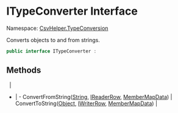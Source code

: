 # ITypeConverter Interface

Namespace: [CsvHelper.TypeConversion](/api/CsvHelper.TypeConversion)

Converts objects to and from strings.

```cs
public interface ITypeConverter : 
```

## Methods
&nbsp; | &nbsp;
- | -
ConvertFromString([String](https://docs.microsoft.com/en-us/dotnet/api/system.string), [IReaderRow](/api/CsvHelper/IReaderRow), [MemberMapData](/api/CsvHelper.Configuration/MemberMapData)) | 
ConvertToString([Object](https://docs.microsoft.com/en-us/dotnet/api/system.object), [IWriterRow](/api/CsvHelper/IWriterRow), [MemberMapData](/api/CsvHelper.Configuration/MemberMapData)) | 
